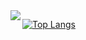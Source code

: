 <a href="https://github.com/anuraghazra/github-readme-stats">
  <img align="left" src="https://github-readme-stats.vercel.app/api?username=funayamateppei&count_private=true&show_icons=true" />
</a>

[![Top Langs](https://github-readme-stats.vercel.app/api/top-langs/?username=funayamateppei&layout=compact&theme=onedark)](https://github.com/anuraghazra/github-readme-stats)

